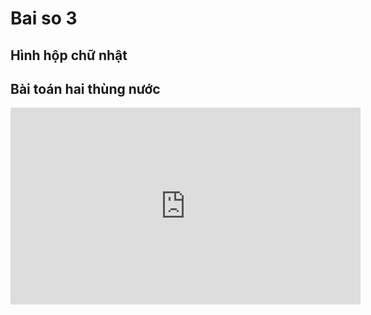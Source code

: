 # Bai so 3
## Hình hộp chữ nhật
## Bài toán hai thùng nước
<iframe width="560" height="315" src="https://www.youtube.com/embed/CU7hu2xZyu0?si=4FVtcTSA5z2C0tAJ" title="YouTube video player" frameborder="0" allow="accelerometer; autoplay; clipboard-write; encrypted-media; gyroscope; picture-in-picture; web-share" referrerpolicy="strict-origin-when-cross-origin" allowfullscreen></iframe>